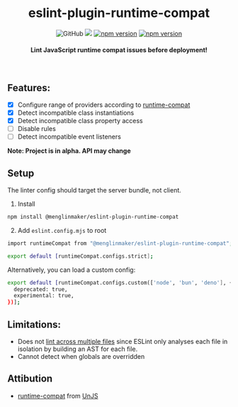 <h1 align="center">eslint-plugin-runtime-compat</h1>

<div flex align="center">
<img alt="GitHub" src="https://img.shields.io/github/license/menglinmaker/eslint-plugin-runtime-compat">
<img src="https://img.shields.io/github/actions/workflow/status/menglinmaker/eslint-plugin-runtime-compat/CI.yml">
<a href="https://badge.fury.io/js/@menglinmaker%2Feslint-plugin-runtime-compat"><img src="https://badge.fury.io/js/@menglinmaker%2Feslint-plugin-runtime-compat.svg" alt="npm version"></a>
<a href="https://npm-stat.com/charts.html?package=eslint-plugin-runtime-compat"><img src="https://img.shields.io/npm/dm/eslint-plugin-runtime-compat.svg" alt="npm version"></a>
</div>

<h4 align="center">Lint JavaScript runtime compat issues before deployment!</h4>

&nbsp;

## Features:
- [x] Configure range of providers according to [runtime-compat](https://runtime-compat.unjs.io/)
- [x] Detect incompatible class instantiations
- [x] Detect incompatible class property access
- [ ] Disable rules
- [ ] Detect incompatible event listeners

**Note: Project is in alpha. API may change**

## Setup

The linter config should target the server bundle, not client.

1. Install
```Bash
npm install @menglinmaker/eslint-plugin-runtime-compat
```

2. Add `eslint.config.mjs` to root
```Bash
import runtimeCompat from "@menglinmaker/eslint-plugin-runtime-compat";

export default [runtimeCompat.configs.strict];
```

Alternatively, you can load a custom config:
```Bash
export default [runtimeCompat.configs.custom(['node', 'bun', 'deno'], {
  deprecated: true,
  experimental: true,
})];
```

## Limitations:
- Does not [lint across multiple files](https://github.com/eslint/eslint/discussions/15388#discussioncomment-1747795) since ESLint only analyses each file in isolation by building an AST for each file.
- Cannot detect when globals are overridden

## Attibution
- [runtime-compat](https://github.com/unjs/runtime-compat) from [UnJS](https://github.com/unjs)
